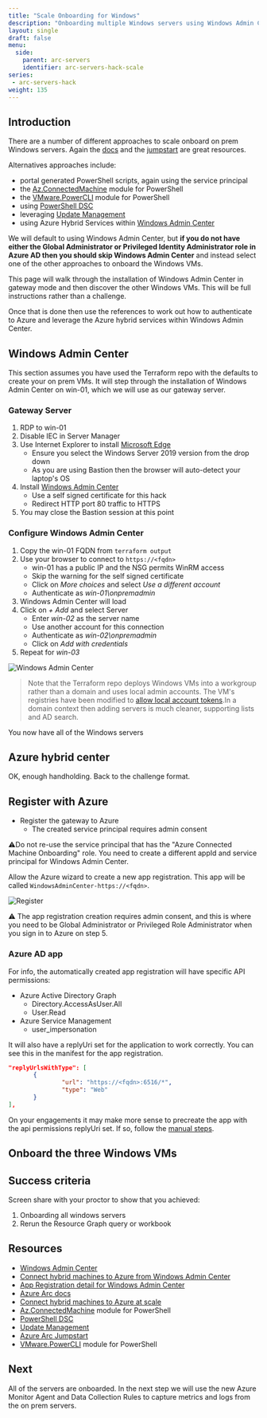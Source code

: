 ```yaml
---
title: "Scale Onboarding for Windows"
description: "Onboarding multiple Windows servers using Windows Admin Center."
layout: single
draft: false
menu:
  side:
    parent: arc-servers
    identifier: arc-servers-hack-scale
series:
 - arc-servers-hack
weight: 135
---
```


## Introduction

There are a number of different approaches to scale onboard on prem Windows servers. Again the [docs](https://aka.ms/AzureArcDocs) and the [jumpstart](https://azurearcjumpstart.io) are great resources.

Alternatives approaches include:

* portal generated PowerShell scripts, again using the service principal
* the [Az.ConnectedMachine](https://docs.microsoft.com/azure/azure-arc/servers/onboard-powershell) module for PowerShell
* the [VMware.PowerCLI](https://azurearcjumpstart.io/azure_arc_jumpstart/azure_arc_servers/scaled_deployment/vmware_scaled_powercli_win/) module for PowerShell
* using [PowerShell DSC](https://docs.microsoft.com/azure/azure-arc/servers/onboard-dsc)
* leveraging [Update Management](https://docs.microsoft.com/azure/azure-arc/servers/onboard-update-management-machines)
* using Azure Hybrid Services within [Windows Admin Center](https://docs.microsoft.com/azure/azure-arc/servers/onboard-windows-admin-center)

We will default to using Windows Admin Center, but **if you do not have either the Global Administrator or Privileged Identity Administrator role in Azure AD then you should skip Windows Admin Center** and instead select one of the other approaches to onboard the Windows VMs.

This page will walk through the installation of Windows Admin Center in gateway mode and then discover the other Windows VMs. This will be full instructions rather than a challenge.

Once that is done then use the references to work out how to authenticate to Azure and leverage the Azure hybrid services within Windows Admin Center.

## Windows Admin Center

This section assumes you have used the Terraform repo with the defaults to create your on prem VMs. It will step through the installation of Windows Admin Center on win-01, which we will use as our gateway server.

### Gateway Server

1. RDP to win-01
1. Disable IEC in Server Manager
1. Use Internet Explorer to install [Microsoft Edge](https://www.microsoft.com/edge)
    * Ensure you select the Windows Server 2019 version from the drop down
    * As you are using Bastion then the browser will auto-detect your laptop's OS
1. Install [Windows Admin Center](http://aka.ms/WindowsAdminCenter)
    * Use a self signed certificate for this hack
    * Redirect HTTP port 80 traffic to HTTPS
1. You may close the Bastion session at this point

### Configure Windows Admin Center

1. Copy the win-01 FQDN from `terraform output`
1. Use your browser to connect to `https://<fqdn>`
    * win-01 has a public IP and the NSG permits WinRM access
    * Skip the warning for the self signed certificate
    * Click on _More choices_ and select _Use a different account_
    * Authenticate as _win-01\onpremadmin_
1. Windows Admin Center will load
1. Click on _+ Add_ and select Server
    * Enter _win-02_ as the server name
    * Use another account for this connection
    * Authenticate as _win-02\onpremadmin_
    * Click on _Add with credentials_
1. Repeat for _win-03_

![Windows Admin Center](/arc/servers/images/windowsAdminCenterConnections.png)

> Note that the Terraform repo deploys Windows VMs into a workgroup rather than a domain and uses local admin accounts. The VM's registries have been modified to [allow local account tokens](https://docs.microsoft.com/windows-server/manage/windows-admin-center/support/troubleshooting#i-can-connect-to-some-servers-but-not-others).In a domain context then adding servers is much cleaner, supporting lists and AD search.

You now have all of the Windows servers

## Azure hybrid center

OK, enough handholding. Back to the challenge format.

## Register with Azure

* Register the gateway to Azure
  * The created service principal requires admin consent

⚠️Do not re-use the service principal that has the "Azure Connected Machine Onboarding" role. You need to create a different appId and service principal for Windows Admin Center.

Allow the Azure wizard to create a new app registration. This app will be called `WindowsAdminCenter-https://<fqdn>`.

![Register](/arc/servers/images/registerToAzure.png)

⚠️ The app registration creation requires admin consent, and this is where you need to be Global Administrator or Privileged Role Administrator when you sign in to Azure on step 5.

### Azure AD app

For info, the automatically created app registration will have specific API permissions:

* Azure Active Directory Graph
  * Directory.AccessAsUser.All
  * User.Read
* Azure Service Management
  * user_impersonation

 It will also have a replyUri set for the application to work correctly. You can see this in the manifest for the app registration.

 ```json
"replyUrlsWithType": [
        {
                "url": "https://<fqdn>:6516/*",
                "type": "Web"
        }
],
 ```

On your engagements it may make more sense to precreate the app with the api permissions replyUri set. If so, follow the [manual steps](https://docs.microsoft.com/windows-server/manage/windows-admin-center/azure/azure-integration#register-your-gateway-with-azure).

## Onboard the three Windows VMs

## Success criteria

Screen share with your proctor to show that you achieved:

1. Onboarding all windows servers
1. Rerun the Resource Graph query or workbook

## Resources

* [Windows Admin Center](https://aka.ms/WindowsAdminCenter)
* [Connect hybrid machines to Azure from Windows Admin Center](https://docs.microsoft.com/azure/azure-arc/servers/onboard-windows-admin-center)
* [App Registration detail for Windows Admin Center](https://docs.microsoft.com/windows-server/manage/windows-admin-center/azure/azure-integration)
* [Azure Arc docs](https://aka.ms/AzureArcDocs)
* [Connect hybrid machines to Azure at scale](https://docs.microsoft.com/azure/azure-arc/servers/onboard-service-principal)
* [Az.ConnectedMachine](https://docs.microsoft.com/azure/azure-arc/servers/onboard-powershell) module for PowerShell
* [PowerShell DSC](https://docs.microsoft.com/azure/azure-arc/servers/onboard-dsc)
* [Update Management](https://docs.microsoft.com/azure/azure-arc/servers/onboard-update-management-machines)
* [Azure Arc Jumpstart](https://azurearcjumpstart.io)
* [VMware.PowerCLI](https://azurearcjumpstart.io/azure_arc_jumpstart/azure_arc_servers/scaled_deployment/vmware_scaled_powercli_win/) module for PowerShell

## Next

All of the servers are onboarded. In the next step we will use the new Azure Monitor Agent and Data Collection Rules to capture metrics and logs from the on prem servers.
